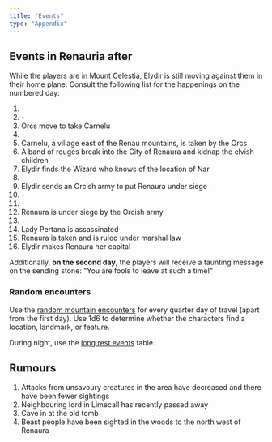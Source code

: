 ```yaml
---
title: "Events"
type: "Appendix"
---
```


## Events in Renauria after

While the players are in Mount Celestia, Elydir is still moving against
them in their home plane. Consult the following list for the happenings
on the numbered day:

1. \-
2. \-
3. Orcs move to take Carnelu
4. \-
5. Carnelu, a village east of the Renau mountains, is taken by the Orcs
6. A band of rouges break into the City of Renaura and kidnap the elvish
   children
7. Elydir finds the Wizard who knows of the location of Nar
8. \-
9. Elydir sends an Orcish army to put Renaura under siege
10. \-
11. \-
12. Renaura is under siege by the Orcish army
13. \-
14. Lady Pertana is assassinated
15. Renaura is taken and is ruled under marshal law
16. Elydir makes Renaura her capital

Additionally, **on the second day**, the players will receive a taunting
message on the sending stone: "You are fools to leave at such a time!"

### Random encounters

Use the [random mountain encounters](https://drive.google.com/file/d/0B_vatXlRE-gvVGJfV2FLaHBpNTg/view)
for every quarter day of travel (apart from the first day). Use 1d6 to
determine whether the characters find a location, landmark, or feature.

During night, use the [long rest events](http://dndspeak.com/2017/12/100-long-rest-events/)
table.

## Rumours

1.  Attacks from unsavoury creatures in the area have decreased and
    there have been fewer sightings
2.  Neighbouring lord in Limecall has recently passed away
3.  Cave in at the old tomb
4.  Beast people have been sighted in the woods to the north west of
    Renaura
